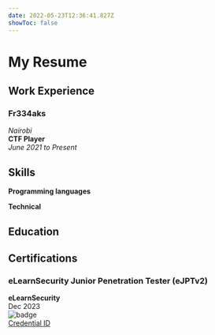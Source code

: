 ```yaml
---
date: 2022-05-23T12:36:41.827Z
showToc: false
---
```

# **My Resume**

## Work Experience



### Fr334aks
_Nairobi_<br>
**CTF Player**<br>
_June 2021 to Present_

## Skills

**Programming languages**





**Technical**



## Education


## Certifications

### eLearnSecurity Junior Penetration Tester (eJPTv2)
**eLearnSecurity** <br>
Dec 2023 <br>
![badge](https://api.accredible.com/v1/frontend/credential_website_embed_image/badge/89126576) <br>
[Credential ID ](https://certs.ine.com/8c621e96-2dc4-43bf-aa00-062fc458b130)
